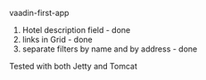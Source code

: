 vaadin-first-app

1. Hotel description field - done
2. links in Grid - done
3. separate filters by name and by address - done

Tested with both Jetty and Tomcat 

